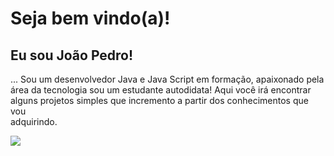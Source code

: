<!--
**Pedro170/Pedro170** is a ✨ _special_ ✨ repository because its `README.md` (this file) appears on your GitHub profile.

Here are some ideas to get you started:

- 🔭 I’m currently working on ...
- 🌱 I’m currently learning ...
- 👯 I’m looking to collaborate on ...
- 🤔 I’m looking for help with ...
- 💬 Ask me about ...
 -   📫 How to reach me: ...
- 😄 Pronouns: ...
- ⚡ Fun fact: ...
-->

<h1>Seja bem vindo(a)!</h1>
<h2>Eu sou João Pedro!</h2
 
... Sou um desenvolvedor Java e Java Script em formação, apaixonado pela<br>área da tecnologia sou um estudante autodidata! Aqui você irá encontrar<br>alguns projetos simples que incremento a partir dos conhecimentos que vou<br>adquirindo.

<img src="https://www.google.com/search?q=imagens%20de%20desenhos%20para%20programador&tbm=isch&hl=pt-BR&tbs=il:ol&sa=X&ved=0CAAQ1vwEahcKEwjQ-KnR5_7vAhUAAAAAHQAAAAAQAg&biw=1349&bih=625#imgrc=0jNQlJ5IIMM9LM">
